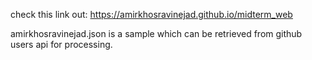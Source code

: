 check this link out:
https://amirkhosravinejad.github.io/midterm_web

amirkhosravinejad.json is a sample which can be retrieved from github users api for processing.
